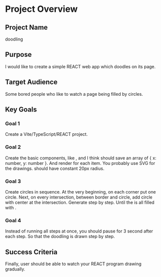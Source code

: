 # Project Overview

## Project Name
doodling

## Purpose
I would like to create a simple REACT web app which doodles on its page.

## Target Audience
Some bored people who like to watch a page being filled by circles.

## Key Goals

### Goal 1
Create a Vite/TypeScript/REACT project.

### Goal 2
Create the basic components, like <App>, <Canvas> and <Circle>
I think <Canvas> should save an array of { x: number, y: number }. And render <Circle> for each item.
You probably use SVG for the drawings.
<Circle> should have constant 20px radius.

### Goal 3
Create circles in sequence. At the very beginning, on each corner put one circle.
Next, on every intersection, between border and circle, add circle with center at the intersection.
Generate step by step. Until the <Canvas> is all filled with <Circle>.

### Goal 4
Instead of running all steps at once, you should pause for 3 second after each step.
So that the doodling is drawn step by step.

## Success Criteria
Finally, user should be able to watch your REACT program drawing gradually.